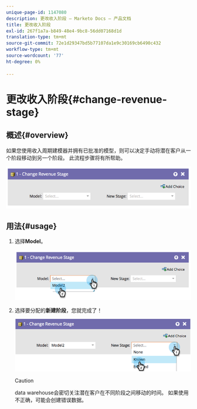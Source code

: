 ```yaml
---
unique-page-id: 1147080
description: 更改收入阶段 — Marketo Docs — 产品文档
title: 更改收入阶段
exl-id: 267f1a7a-b849-48e4-9bc8-56dd07168d1d
translation-type: tm+mt
source-git-commit: 72e1d29347bd5b77107da1e9c30169cb6490c432
workflow-type: tm+mt
source-wordcount: '77'
ht-degree: 0%

---
```


# 更改收入阶段{#change-revenue-stage}

## 概述{#overview}

如果您使用收入周期建模器并拥有已批准的模型，则可以决定手动将潜在客户从一个阶段移动到另一个阶段。 此流程步骤将有所帮助。

![](assets/image2014-9-22-17-3a4-3a59.png)

## 用法{#usage}

1. 选择&#x200B;**Model**。

   ![](assets/image2014-9-22-17-3a5-3a4.png)

1. 选择要分配的&#x200B;**新建阶段**，您就完成了！

   ![](assets/image2014-9-22-17-5-8.png)

   >[!CAUTION]
   >
   >data warehouse会密切关注潜在客户在不同阶段之间移动的时间。 如果使用不正确，可能会创建错误数据。
